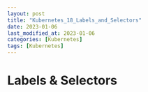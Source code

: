 ```yaml
---
layout: post
title: "Kubernetes_18_Labels_and_Selectors"
date: 2023-01-06
last_modified_at: 2023-01-06
categories: [Kubernetes]
tags: [Kubernetes]
---
```


# Labels & Selectors
